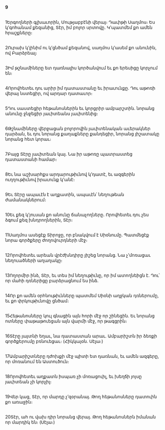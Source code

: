 **9**

\
1Երգողների գլխաւորին, Մութլաբբէնի վերայ։ Դաւիթի Սաղմոս։ Ես կ’գոհանամ քեզանից, Տէր, իմ բոլոր սրտովը. Կ’պատմեմ քո ամեն հրաշքները։

\
2Ուրախ կ’լինիմ ու կ’ցնծամ քեզանով, սաղմոս կ’ասեմ քո անունին, ով Բարձրեալ։

\
3Իմ թշնամիները ետ դառնալիս կործանվում եւ քո երեսիցը կորչում են։

\
4Որովհետեւ դու արիր իմ դատաստանը եւ իրաւունքը. Դու աթոռի վերայ նստեցիր, ով արդար դատաւոր։

\
5Դու սաստեցիր հեթանոսներին եւ կորցրիր ամբարշտին. նորանց անունը ջնջեցիր յաւիտեանս յաւիտենից։

\
6Թշնամիները վերջացան բոլորովին յաւիտենական աւերակներ դարձան, եւ դու նորանց քաղաքները քանդեցիր, նորանց յիշատակը նորանց հետ կորաւ։

\
7Բայց Տէրը յաւիտեան կայ. Նա իր աթոռը պատրաստեց դատաստանի համար։

\
8Եւ նա աշխարհքս արդարութիւնով կ’դատէ, եւ ազգերին ուղղութիւնով իրաւունք կ’անէ։

\
9Եւ Տէրը ապաւէն է աղքատին, ապաւէն՝ նեղութեան ժամանակներում։

\
10Եւ քեզ կ’յուսան քո անունը ճանաչողները. Որովհետեւ դու չես ձգում քեզ խնդրողներին, Տէր։

\
11Սաղմոս ասեցէք Տիրոջը, որ բնակվում է Սիօնումը. Պատմեցէք նորա գործքերը ժողովուրդների մէջ։

\
12Որովհետեւ արեան վրէժխնդիրը յիշեց նորանց. Նա չ’մոռացաւ նեղուածների աղաղակը։

\
13Ողորմիր ինձ, Տէր, եւ տես իմ նեղութիւնը, որ իմ ատողնեիցն է. Դու՝ որ մահի դռներիցը բարձրացնում ես ինձ.

\
14Որ քո ամեն օրհնութիւնները պատմեմ Սիօնի աղջկան դռներումը, եւ քո փրկութիւնովը ցնծամ։

\
15Հեթանոսները կուլ գնացին այն հորի մէջ որ շինեցին. Եւ նորանց ոտները փաթաթուեցան այն վարմի մէջ, որ թագցրին։

\
16Տէրը յայտնի եղաւ, նա դատաստան արաւ. Ամբարիշտն իր ձեռքի գործքերումը բռնուեցաւ։ (Հիկկայօն. Սէլա։)

\
17Ամբարիշտները դժոխքի մէջ պիտի ետ դառնան, եւ ամեն ազգերը, որ մոռանում են Աստուծուն։

\
18Որովհետեւ աղքատն իսպառ չի մոռացուիլ, եւ խեղճի յոյսը յաւիտեան չի կորչիլ։

\
19Վեր կաց, Տէր, որ մարդը չ’զօրանայ. Թող հեթանոսները դատուին քո առաջին։

\
20Տէր, ահ ու վախ դիր նորանց վերայ. Թող հեթանոսներն իմանան որ մարդիկ են։ (Սէլա։)
